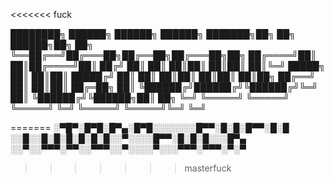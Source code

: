  <<<<<<< fuck
 
████████╗ ██████╗ ██████╗  ██████╗        ███████╗██╗   ██╗ ██████╗██╗  ██╗
╚══██╔══╝██╔═══██╗██╔══██╗██╔═══██╗██╗    ██╔════╝██║   ██║██╔════╝██║ ██╔╝
   ██║   ██║   ██║██║  ██║██║   ██║╚═╝    █████╗  ██║   ██║██║     █████╔╝ 
   ██║   ██║   ██║██║  ██║██║   ██║██╗    ██╔══╝  ██║   ██║██║     ██╔═██╗ 
   ██║   ╚██████╔╝██████╔╝╚██████╔╝╚═╝    ██║     ╚██████╔╝╚██████╗██║  ██╗
   ╚═╝    ╚═════╝ ╚═════╝  ╚═════╝        ╚═╝      ╚═════╝  ╚═════╝╚═╝  ╚═╝
                                                                           
=======
          ░▀█▀░█▀█░█▀▄░█▀█░░░░░░░█▀▀░█░█░█▀▀░█░█
          ░░█░░█░█░█░█░█░█░░▀░░░░█▀▀░█░█░█░░░█▀▄
          ░░▀░░▀▀▀░▀▀░░▀▀▀░░▀░░░░▀░░░▀▀▀░▀▀▀░▀░▀
>>>>>>> masterfuck
